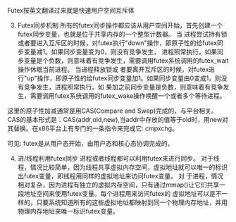 Futex按英文翻译过来就是快速用户空间互斥体

3. Futex同步机制
所有的futex同步操作都应该从用户空间开始，首先创建一个futex同步变量，也就是位于共享内存的一个整型计数器。
当 进程尝试持有锁或者要进入互斥区的时候，对futex执行"down"操作，即原子性的给futex同步变量减1。如果同步变量变为0，则没有竞争发生， 进程照常执行。如果同步变量是个负数，则意味着有竞争发生，需要调用futex系统调用的futex_wait操作休眠当前进程。
当进程释放锁或 者要离开互斥区的时候，对futex进行"up"操作，即原子性的给futex同步变量加1。如果同步变量由0变成1，则没有竞争发生，进程照常执行。如 果加之前同步变量是负数，则意味着有竞争发生，需要调用futex系统调用的futex_wake操作唤醒一个或者多个等待进程。

这里的原子性加减通常是用CAS(Compare and Swap)完成的，与平台相关。CAS的基本形式是：CAS(addr,old,new),当addr中存放的值等于old时，用new对其替换。在x86平台上有专门的一条指令来完成它: cmpxchg。

可见: futex是从用户态开始，由用户态和核心态协调完成的。

4. 进/线程利用futex同步
进程或者线程都可以利用futex来进行同步。
对于线程，情况比较简单，因为线程共享虚拟内存空间，虚拟地址就可以唯一的标识出futex变量，即线程用同样的虚拟地址来访问futex变量。
对 于进程，情况相对复杂，因为进程有独立的虚拟内存空间，只有通过mmap()让它们共享一段地址空间来使用futex变量。每个进程用来访问futex的 虚拟地址可以是不一样的，只要系统知道所有的这些虚拟地址都映射到同一个物理内存地址，并用物理内存地址来唯一标识futex变量。
